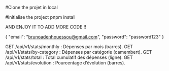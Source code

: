 #Clone the projet in local

#initialise the project
pnpm install

AND ENJOY IT TO ADD MORE CODE !!

{
  "email": "brunoadenhouessou@gmail.com",
  "password": "password123"
}

GET /api/v1/stats/monthly : Dépenses par mois (barres).
GET /api/v1/stats/by-category : Dépenses par catégorie (camembert).
GET /api/v1/stats/total : Total cumulatif des dépenses (ligne).
GET /api/v1/stats/evolution : Pourcentage d’évolution (barres).